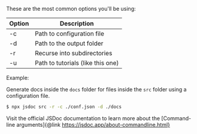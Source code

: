These are the most common options you'll be using:

| Option | Description |
| ------ | ----------- |
| -c     | Path to configuration file |
| -d     | Path to the output folder |
| -r     | Recurse into subdirectories |
| -u     | Path to tutorials (like this one) |

Example:

Generate docs inside the `docs` folder for files inside the `src` folder using a configuration file.

```sh
$ npx jsdoc src -r -c ./conf.json -d ./docs
```

Visit the official JSDoc documentation to learn more about the [Command-line arguments]{@link https://jsdoc.app/about-commandline.html}